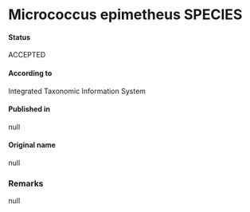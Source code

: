 Micrococcus epimetheus SPECIES
=======

#### Status
ACCEPTED

#### According to
Integrated Taxonomic Information System

#### Published in
null

#### Original name
null

### Remarks
null